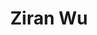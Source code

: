---
layout: page
title: Ziran Wu
description: Undergraduate Student (Chemistry)<br>Currently at University of Liverpool, UK<br>Email&#58; ziran.wu22@student.xjtlu.edu.cn
img: assets/img/ziran_wu.jpeg
redirect: 
importance: 2
category: Undergraduate Students
horizontal: true
---
